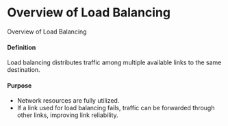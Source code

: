 Overview of Load Balancing
==========================

Overview of Load Balancing

#### Definition

Load balancing distributes traffic among multiple available links to the same destination.


#### Purpose

* Network resources are fully utilized.
* If a link used for load balancing fails, traffic can be forwarded through other links, improving link reliability.